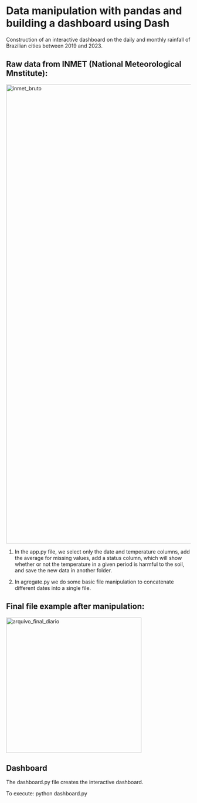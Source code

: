 # Data manipulation with pandas and building a dashboard using Dash

Construction of an interactive dashboard on the daily and monthly rainfall of Brazilian cities between 2019 and 2023.

## Raw data from INMET (National Meteorological Mnstitute):

<img width="1251" alt="inmet_bruto" src="https://github.com/user-attachments/assets/b9f275b9-0c31-4d79-89d3-26a8ce4cc6b5">

1. In the app.py file, we select only the date and temperature columns, add the average for missing values, add a status column, which will show whether or not the temperature in a given period is harmful to the soil, and save the new data in another folder.

2. In agregate.py we do some basic file manipulation to concatenate different dates into a single file.

## Final file example after manipulation:

<img width="369" alt="arquivo_final_diario" src="https://github.com/user-attachments/assets/4ccaf8a0-2227-41d4-8f2a-8b11acf3e901">

## Dashboard

The dashboard.py file creates the interactive dashboard.

To execute:
    python dashboard.py
